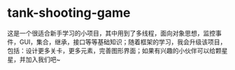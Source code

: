 # tank-shooting-game
这是一个很适合新手学习的小项目，其中用到了多线程，面向对象思想，监控事件，GUI，集合，继承，接口等等基础知识；随着框架的学习，我会升级该项目，包括：设计更多关卡，更多元素，完善图形界面；如果有兴趣的小伙伴可以给颗星星，并加入我们吧~
